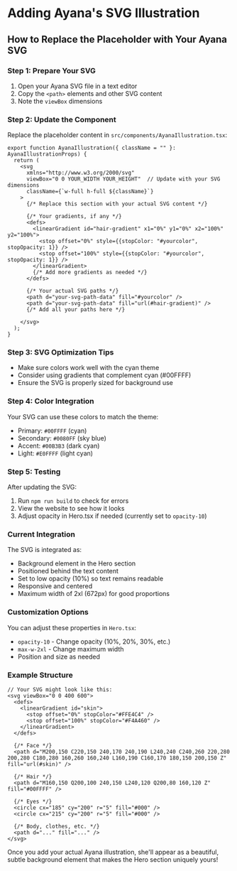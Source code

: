 # Adding Ayana's SVG Illustration

## How to Replace the Placeholder with Your Ayana SVG

### Step 1: Prepare Your SVG
1. Open your Ayana SVG file in a text editor
2. Copy the `<path>` elements and other SVG content
3. Note the `viewBox` dimensions

### Step 2: Update the Component
Replace the placeholder content in `src/components/AyanaIllustration.tsx`:

```tsx
export function AyanaIllustration({ className = "" }: AyanaIllustrationProps) {
  return (
    <svg 
      xmlns="http://www.w3.org/2000/svg" 
      viewBox="0 0 YOUR_WIDTH YOUR_HEIGHT"  // Update with your SVG dimensions
      className={`w-full h-full ${className}`}
    >
      {/* Replace this section with your actual SVG content */}
      
      {/* Your gradients, if any */}
      <defs>
        <linearGradient id="hair-gradient" x1="0%" y1="0%" x2="100%" y2="100%">
          <stop offset="0%" style={{stopColor: "#yourcolor", stopOpacity: 1}} />
          <stop offset="100%" style={{stopColor: "#yourcolor", stopOpacity: 1}} />
        </linearGradient>
        {/* Add more gradients as needed */}
      </defs>
      
      {/* Your actual SVG paths */}
      <path d="your-svg-path-data" fill="#yourcolor" />
      <path d="your-svg-path-data" fill="url(#hair-gradient)" />
      {/* Add all your paths here */}
      
    </svg>
  );
}
```

### Step 3: SVG Optimization Tips
- Make sure colors work well with the cyan theme
- Consider using gradients that complement cyan (#00FFFF)
- Ensure the SVG is properly sized for background use

### Step 4: Color Integration
Your SVG can use these colors to match the theme:
- Primary: `#00FFFF` (cyan)
- Secondary: `#0080FF` (sky blue)
- Accent: `#00B3B3` (dark cyan)
- Light: `#E0FFFF` (light cyan)

### Step 5: Testing
After updating the SVG:
1. Run `npm run build` to check for errors
2. View the website to see how it looks
3. Adjust opacity in Hero.tsx if needed (currently set to `opacity-10`)

### Current Integration
The SVG is integrated as:
- Background element in the Hero section
- Positioned behind the text content
- Set to low opacity (10%) so text remains readable
- Responsive and centered
- Maximum width of 2xl (672px) for good proportions

### Customization Options
You can adjust these properties in `Hero.tsx`:
- `opacity-10` - Change opacity (10%, 20%, 30%, etc.)
- `max-w-2xl` - Change maximum width
- Position and size as needed

### Example Structure
```tsx
// Your SVG might look like this:
<svg viewBox="0 0 400 600">
  <defs>
    <linearGradient id="skin">
      <stop offset="0%" stopColor="#FFE4C4" />
      <stop offset="100%" stopColor="#F4A460" />
    </linearGradient>
  </defs>
  
  {/* Face */}
  <path d="M200,150 C220,150 240,170 240,190 L240,240 C240,260 220,280 200,280 C180,280 160,260 160,240 L160,190 C160,170 180,150 200,150 Z" fill="url(#skin)" />
  
  {/* Hair */}
  <path d="M160,150 Q200,100 240,150 L240,120 Q200,80 160,120 Z" fill="#00FFFF" />
  
  {/* Eyes */}
  <circle cx="185" cy="200" r="5" fill="#000" />
  <circle cx="215" cy="200" r="5" fill="#000" />
  
  {/* Body, clothes, etc. */}
  <path d="..." fill="..." />
</svg>
```

Once you add your actual Ayana illustration, she'll appear as a beautiful, subtle background element that makes the Hero section uniquely yours!
